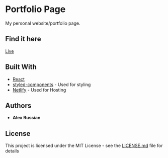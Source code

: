 # Portfolio Page

My personal website/portfolio page.

## Find it here

[Live](https://alexrussian.com)

## Built With

* [React](http://reactjs.org/)
* [styled-components](https://styled-components.com/) - Used for styling
* [Netlify](https://netlify.com) - Used for Hosting

## Authors

* **Alex Russian**

## License

This project is licensed under the MIT License - see the [LICENSE.md](LICENSE.md) file for details

